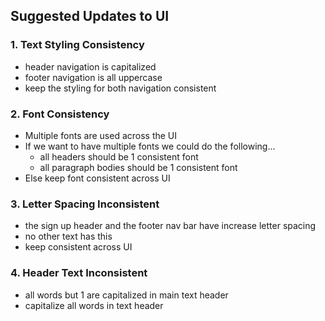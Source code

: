 ## Suggested Updates to UI

### 1. Text Styling Consistency
- header navigation is capitalized
- footer navigation is all uppercase
- keep the styling for both navigation consistent

### 2. Font Consistency
- Multiple fonts are used across the UI
- If we want to have multiple fonts we could do the following...
  - all headers should be 1 consistent font
  - all paragraph bodies should be 1 consistent font
- Else keep font consistent across UI

### 3. Letter Spacing Inconsistent
- the sign up header and the footer nav bar have increase letter spacing
- no other text has this
- keep consistent across UI

### 4. Header Text Inconsistent
- all words but 1 are capitalized in main text header
- capitalize all words in text header